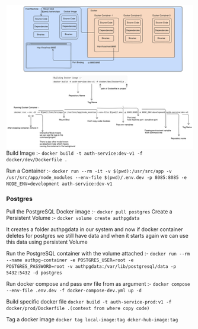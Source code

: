 ![alt text](<docker -notes-1.png>)
Build Image :- `docker build -t auth-service:dev-v1 -f docker/dev/Dockerfile .`

Run a Container :- `docker run --rm -it -v $(pwd):/usr/src/app -v /usr/src/app/node_modules --env-file $(pwd)/.env.dev -p 8085:8085 -e NODE_ENV=development auth-service:dev-v1`

### Postgres

Pull the PostgreSQL Docker image :- `docker pull postgres`
Create a Persistent Volume :- `docker volume create authpgdata`

It creates a folder authpgdata in our system and now if docker container deletes for postgres we still have data and when it starts again we can use this data using persistent Volume

Run the PostgreSQL container with the volume attached :- `docker run --rm --name authpg-container -e POSTGRES_USER=root -e POSTGRES_PASSWORD=root -v authpgdata:/var/lib/postgresql/data -p 5432:5432 -d postgres`

Run docker compose and pass env file from as argument :- `docker compose --env-file .env.dev -f docker-compose-dev.yml up -d`

Build specific docker file `docker build -t auth-service-prod:v1 -f docker/prod/Dockerfile .(context from where copy code)`

Tag a docker image `docker tag local-image:tag dcker-hub-image:tag`

